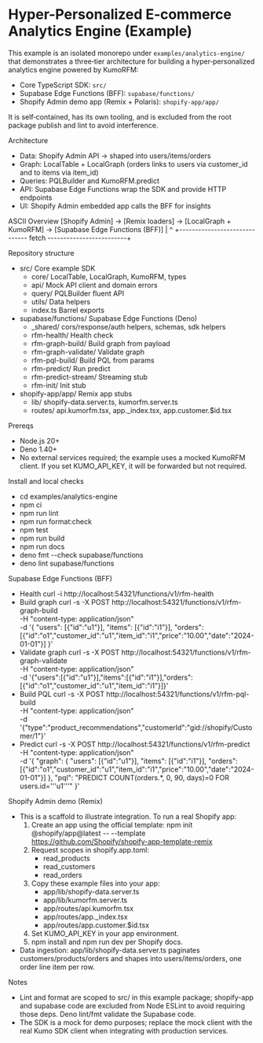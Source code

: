 # Hyper-Personalized E‑commerce Analytics Engine (Example)

This example is an isolated monorepo under `examples/analytics-engine/` that demonstrates a three‑tier architecture for building a hyper‑personalized analytics engine powered by KumoRFM:

- Core TypeScript SDK: `src/`
- Supabase Edge Functions (BFF): `supabase/functions/`
- Shopify Admin demo app (Remix + Polaris): `shopify-app/app/`

It is self‑contained, has its own tooling, and is excluded from the root package publish and lint to avoid interference.

Architecture
- Data: Shopify Admin API -> shaped into users/items/orders
- Graph: LocalTable + LocalGraph (orders links to users via customer_id and to items via item_id)
- Queries: PQLBuilder and KumoRFM.predict
- API: Supabase Edge Functions wrap the SDK and provide HTTP endpoints
- UI: Shopify Admin embedded app calls the BFF for insights

ASCII Overview
[Shopify Admin] -> [Remix loaders] -> [LocalGraph + KumoRFM] -> [Supabase Edge Functions (BFF)]
           |                                                             ^
           +------------------------------ fetch -------------------------+

Repository structure
- src/                      Core example SDK
  - core/                   LocalTable, LocalGraph, KumoRFM, types
  - api/                    Mock API client and domain errors
  - query/                  PQLBuilder fluent API
  - utils/                  Data helpers
  - index.ts                Barrel exports
- supabase/functions/       Supabase Edge Functions (Deno)
  - _shared/                cors/response/auth helpers, schemas, sdk helpers
  - rfm-health/             Health check
  - rfm-graph-build/        Build graph from payload
  - rfm-graph-validate/     Validate graph
  - rfm-pql-build/          Build PQL from params
  - rfm-predict/            Run predict
  - rfm-predict-stream/     Streaming stub
  - rfm-init/               Init stub
- shopify-app/app/          Remix app stubs
  - lib/                    shopify-data.server.ts, kumorfm.server.ts
  - routes/                 api.kumorfm.tsx, app._index.tsx, app.customer.$id.tsx

Prereqs
- Node.js 20+
- Deno 1.40+
- No external services required; the example uses a mocked KumoRFM client. If you set KUMO_API_KEY, it will be forwarded but not required.

Install and local checks
- cd examples/analytics-engine
- npm ci
- npm run lint
- npm run format:check
- npm test
- npm run build
- npm run docs
- deno fmt --check supabase/functions
- deno lint supabase/functions

Supabase Edge Functions (BFF)
- Health
  curl -i http://localhost:54321/functions/v1/rfm-health
- Build graph
  curl -s -X POST http://localhost:54321/functions/v1/rfm-graph-build \
    -H "content-type: application/json" \
    -d '{
      "users": [{"id":"u1"}],
      "items": [{"id":"i1"}],
      "orders":[{"id":"o1","customer_id":"u1","item_id":"i1","price":"10.00","date":"2024-01-01"}]
    }'
- Validate graph
  curl -s -X POST http://localhost:54321/functions/v1/rfm-graph-validate \
    -H "content-type: application/json" \
    -d '{"users":[{"id":"u1"}],"items":[{"id":"i1"}],"orders":[{"id":"o1","customer_id":"u1","item_id":"i1"}]}'
- Build PQL
  curl -s -X POST http://localhost:54321/functions/v1/rfm-pql-build \
    -H "content-type: application/json" \
    -d '{"type":"product_recommendations","customerId":"gid://shopify/Customer/1"}'
- Predict
  curl -s -X POST http://localhost:54321/functions/v1/rfm-predict \
    -H "content-type: application/json" \
    -d '{
      "graph": {
        "users": [{"id":"u1"}],
        "items": [{"id":"i1"}],
        "orders":[{"id":"o1","customer_id":"u1","item_id":"i1","price":"10.00","date":"2024-01-01"}]
      },
      "pql": "PREDICT COUNT(orders.*, 0, 90, days)=0 FOR users.id='\''u1'\''"
    }'

Shopify Admin demo (Remix)
- This is a scaffold to illustrate integration. To run a real Shopify app:
  1) Create an app using the official template:
     npm init @shopify/app@latest -- --template https://github.com/Shopify/shopify-app-template-remix
  2) Request scopes in shopify.app.toml:
     - read_products
     - read_customers
     - read_orders
  3) Copy these example files into your app:
     - app/lib/shopify-data.server.ts
     - app/lib/kumorfm.server.ts
     - app/routes/api.kumorfm.tsx
     - app/routes/app._index.tsx
     - app/routes/app.customer.$id.tsx
  4) Set KUMO_API_KEY in your app environment.
  5) npm install and npm run dev per Shopify docs.
- Data ingestion: app/lib/shopify-data.server.ts paginates customers/products/orders and shapes into users/items/orders, one order line item per row.

Notes
- Lint and format are scoped to src/ in this example package; shopify-app and supabase code are excluded from Node ESLint to avoid requiring those deps. Deno lint/fmt validate the Supabase code.
- The SDK is a mock for demo purposes; replace the mock client with the real Kumo SDK client when integrating with production services.
